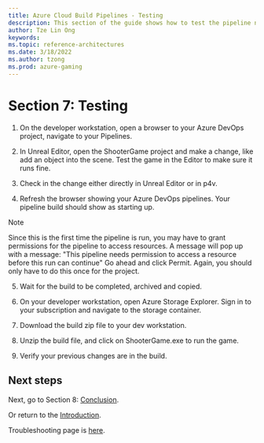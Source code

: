 ```yaml
---
title: Azure Cloud Build Pipelines - Testing
description: This section of the guide shows how to test the pipeline now that all components have been set up. This is part 8 of an 8 part series.
author: Tze Lin Ong
keywords: 
ms.topic: reference-architectures
ms.date: 3/18/2022
ms.author: tzong
ms.prod: azure-gaming
---
```


# Section 7: Testing

1. On the developer workstation, open a browser to your Azure DevOps project, navigate to your Pipelines.

2. In Unreal Editor, open the ShooterGame project and make a change, like add an object into the scene. Test the game in the Editor to make sure it runs fine.

3. Check in the change either directly in Unreal Editor or in p4v.

4. Refresh the browser showing your Azure DevOps pipelines. Your pipeline build should show as starting up.

>[!NOTE]
> Since this is the first time the pipeline is run, you may have to grant permissions for the pipeline to access resources. 
> A message will pop up with a message:
> "This pipeline needs permission to access a resource before this run can continue"
> Go ahead and click Permit.
> Again, you should only have to do this once for the project.

5. Wait for the build to be completed, archived and copied.

6. On your developer workstation, open Azure Storage Explorer. Sign in to your subscription and navigate to the storage container.

7. Download the build zip file to your dev workstation.

8. Unzip the build file, and click on ShooterGame.exe to run the game.

9. Verify your previous changes are in the build.

## Next steps

Next, go to Section 8: [Conclusion](./azurecloudbuilds-8-conclusion.md).

Or return to the [Introduction](./azurecloudbuilds-0-intro.md).

Troubleshooting page is [here](./azurecloudbuilds-9-troubleshooting.md).
